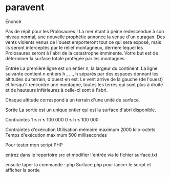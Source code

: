 # paravent

Énoncé

Pas de répit pour les Prolosaures ! La mer étant à peine redescendue à son niveau normal, une nouvelle prophétie annonce la venue d'un ouragan.
Des vents violents venus de l'ouest emporteront tout ce qui sera exposé, mais ils seront interceptés par le relief montagneux, derrière lequel les
Prolosaures seront à l'abri de la catastrophe imminente.
Votre but est de déterminer la surface totale protégée par les montagnes.

Entrée
La première ligne est un entier n, la largeur du continent.
La ligne suivante contient n entiers h , …, h séparés par des espaces donnant les altitudes du terrain, d'ouest en est.
Le vent arrive de la gauche (de l'ouest) et lorsqu'il rencontre une montagne, toutes les terres qui sont plus à droite et de hauteurs inférieures à celle-ci
sont à l'abri.

Chaque altitude correspond à un terrain d'une unité de surface.

Sortie
La sortie est un unique entier qui est la surface d'abri disponible.

Contraintes
1 ≤ n ≤ 100 000
0 ≤ h ≤ 100 000

Contraintes d'exécution
Utilisation mémoire maximum
2000 kilo-octets
Temps d'exécution maximum
500 millisecondes

Pour tester mon script PHP

entrez dans le repertoire src et modifier l'entrée via le fichier surface.txt

ensuite taper la commande : php Surface.php pour lancer le script et afficher la sortie

